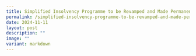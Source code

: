 ```yaml
---
title: Simplified Insolvency Programme to be Revamped and Made Permanent to Support
permalink: /simplified-insolvency-programme-to-be-revamped-and-made-permanent-to-support/
date: 2024-11-11
layout: post
description: ""
image: ""
variant: markdown
---
```

